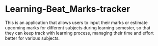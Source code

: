 # Learning-Beat_Marks-tracker
This is an application that allows users to input their marks or estimate upcoming marks for different subjects during learning semester, so that they can keep track with learning process, managing their time and effort better for various subjects.
